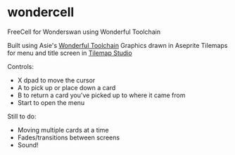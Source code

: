 # wondercell
FreeCell for Wonderswan using Wonderful Toolchain

Built using Asie's [Wonderful Toolchain](https://github.com/WonderfulToolchain/wonderful-i8086)
Graphics drawn in Aseprite
Tilemaps for menu and title screen in [Tilemap Studio](https://github.com/Rangi42/tilemap-studio)

Controls:
+ X dpad to move the cursor
+ A to pick up or place down a card
+ B to return a card you've picked up to where it came from
+ Start to open the menu


Still to do:
+ Moving multiple cards at a time
+ Fades/transitions between screens
+ Sound!